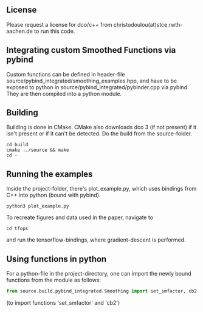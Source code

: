 
## License

Please request a license for dco/c++ from christodoulou(at)stce.rwth-aachen.de to run this code. 

## Integrating custom Smoothed Functions via pybind

Custom functions can be defined in header-file source/pybind_integrated/smoothing_examples.hpp, and have to be exposed to python in source/pybind_integrated/pybinder.cpp via pybind. They are then compiled into a python module. 



## Building

Building is done in CMake. CMake also downloads dco 3 (if not present) if it isn't present or if it can't be detected. 
Do the build from the source-folder.

```
cd build 
cmake ../source && make
cd -

```



## Running the examples

Inside the project-folder, there's plot_example.py, which uses bindings from C++ into python (bound with pybind). 
```
python3 plot_example.py
```

To recreate figures and data used in the paper, navigate to
```
cd tfops
```
and run the tensorflow-bindings, where gradient-descent is performed.


## Using functions in python

For a python-file in the project-directory, one can import the newly bound functions from the module as follows: 
```python
from source.build.pybind_integrated.Smoothing import set_smfactor, cb2
```
(to import functions 'set_smfactor' and 'cb2')
